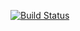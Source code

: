 [![Build Status](https://travis-ci.org/Busisile-Zilwa2601/node-test-mocha.svg?branch=master)](https://travis-ci.org/Busisile-Zilwa2601/node-test-mocha)
